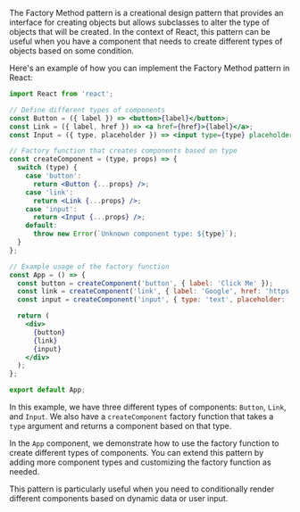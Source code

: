 The Factory Method pattern is a creational design pattern that provides an interface for creating objects but allows subclasses to alter the type of objects that will be created. In the context of React, this pattern can be useful when you have a component that needs to create different types of objects based on some condition.

Here's an example of how you can implement the Factory Method pattern in React:

```jsx
import React from 'react';

// Define different types of components
const Button = ({ label }) => <button>{label}</button>;
const Link = ({ label, href }) => <a href={href}>{label}</a>;
const Input = ({ type, placeholder }) => <input type={type} placeholder={placeholder} />;

// Factory function that creates components based on type
const createComponent = (type, props) => {
  switch (type) {
    case 'button':
      return <Button {...props} />;
    case 'link':
      return <Link {...props} />;
    case 'input':
      return <Input {...props} />;
    default:
      throw new Error(`Unknown component type: ${type}`);
  }
};

// Example usage of the factory function
const App = () => {
  const button = createComponent('button', { label: 'Click Me' });
  const link = createComponent('link', { label: 'Google', href: 'https://www.google.com' });
  const input = createComponent('input', { type: 'text', placeholder: 'Enter text' });

  return (
    <div>
      {button}
      {link}
      {input}
    </div>
  );
};

export default App;
```

In this example, we have three different types of components: `Button`, `Link`, and `Input`. We also have a `createComponent` factory function that takes a `type` argument and returns a component based on that type.

In the `App` component, we demonstrate how to use the factory function to create different types of components. You can extend this pattern by adding more component types and customizing the factory function as needed.

This pattern is particularly useful when you need to conditionally render different components based on dynamic data or user input.